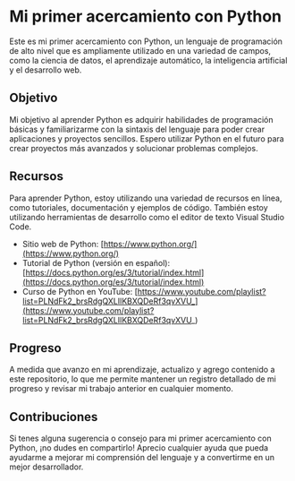 # Mi primer acercamiento con Python

Este es mi primer acercamiento con Python, un lenguaje de programación de alto nivel que es ampliamente utilizado en una variedad de campos, como la ciencia de datos, el aprendizaje automático, la inteligencia artificial y el desarrollo web.

## Objetivo

Mi objetivo al aprender Python es adquirir habilidades de programación básicas y familiarizarme con la sintaxis del lenguaje para poder crear aplicaciones y proyectos sencillos. Espero utilizar Python en el futuro para crear proyectos más avanzados y solucionar problemas complejos.

## Recursos

Para aprender Python, estoy utilizando una variedad de recursos en línea, como tutoriales, documentación y ejemplos de código. También estoy utilizando herramientas de desarrollo como el editor de texto Visual Studio Code.

- Sitio web de Python: [https://www.python.org/](https://www.python.org/)
- Tutorial de Python (versión en español): [https://docs.python.org/es/3/tutorial/index.html](https://docs.python.org/es/3/tutorial/index.html)
- Curso de Python en YouTube: [https://www.youtube.com/playlist?list=PLNdFk2_brsRdgQXLIlKBXQDeRf3qvXVU_](https://www.youtube.com/playlist?list=PLNdFk2_brsRdgQXLIlKBXQDeRf3qvXVU_)

## Progreso

A medida que avanzo en mi aprendizaje, actualizo y agrego contenido a este repositorio, lo que me permite mantener un registro detallado de mi progreso y revisar mi trabajo anterior en cualquier momento. 

## Contribuciones

Si tenes alguna sugerencia o consejo para mi primer acercamiento con Python, ¡no dudes en compartirlo! Aprecio cualquier ayuda que pueda ayudarme a mejorar mi comprensión del lenguaje y a convertirme en un mejor desarrollador.
